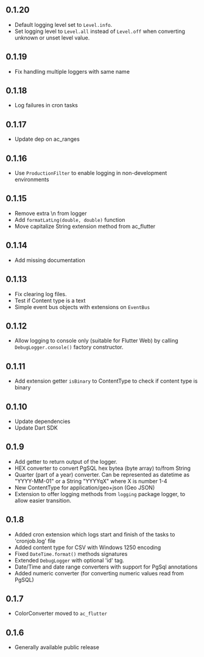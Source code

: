 ## 0.1.20

- Default logging level set to `Level.info`. 
- Set logging level to `Level.all` instead of `Level.off` when converting unknown or 
  unset level value.

## 0.1.19

- Fix handling multiple loggers with same name

## 0.1.18

- Log failures in cron tasks

## 0.1.17

- Update dep on ac_ranges

## 0.1.16

- Use `ProductionFilter` to enable logging in non-development environments

## 0.1.15

- Remove extra \n from logger
- Add `formatLatLng(double, double)` function
- Move capitalize String extension method from ac_flutter

## 0.1.14

- Add missing documentation

## 0.1.13

- Fix clearing log files.
- Test if Content type is a text
- Simple event bus objects with extensions on `EventBus`

## 0.1.12

- Allow logging to console only (suitable for Flutter Web) by calling `DebugLogger.console()` factory constructor.

## 0.1.11

- Add extension getter `isBinary` to ContentType to check if content type is binary

## 0.1.10

- Update dependencies
- Update Dart SDK

## 0.1.9

- Add getter to return output of the logger.
- HEX converter to convert PgSQL hex bytea (byte array) to/from String
- Quarter (part of a year) converter. Can be represented as datetime as "YYYY-MM-01" or a String "YYYYqX" where X is number 1-4
- New ContentType for application/geo+json (Geo JSON)
- Extension to offer logging methods from `logging` package logger, to allow easier transition.

## 0.1.8

- Added cron extension which logs start and finish of the tasks to 'cronjob.log' file
- Added content type for CSV with Windows 1250 encoding
- Fixed `DateTime.format()` methods signatures
- Extended `DebugLogger` with optional 'id' tag.
- Date/Time and date range converters with support for PgSql annotations
- Added numeric converter (for converting numeric values read from PgSQL)

## 0.1.7

- ColorConverter moved to `ac_flutter`

## 0.1.6

- Generally available public release
